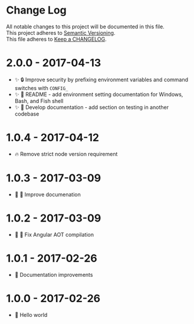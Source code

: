 # Change Log

All notable changes to this project will be documented in this file.  
This project adheres to [Semantic Versioning](http://semver.org/).  
This file adheres to [Keep a CHANGELOG](http://keepachangelog.com/).

# 2.0.0 - 2017-04-13

- :sparkles: :lock: Improve security by prefixing environment variables and command switches with `CONFIG_`
- :sparkles: :memo: README - add environment setting documentation for Windows, Bash, and Fish shell
- :sparkles: :memo: Develop documentation - add section on testing in another codebase

# 1.0.4 - 2017-04-12

- :fire: Remove strict node version requirement

# 1.0.3 - 2017-03-09

- :art: :memo: Improve documenation

# 1.0.2 - 2017-03-09

- :bug: :wrench: Fix Angular AOT compilation

# 1.0.1 - 2017-02-26

- :memo: Documentation improvements

# 1.0.0 - 2017-02-26

- :tada: Hello world
